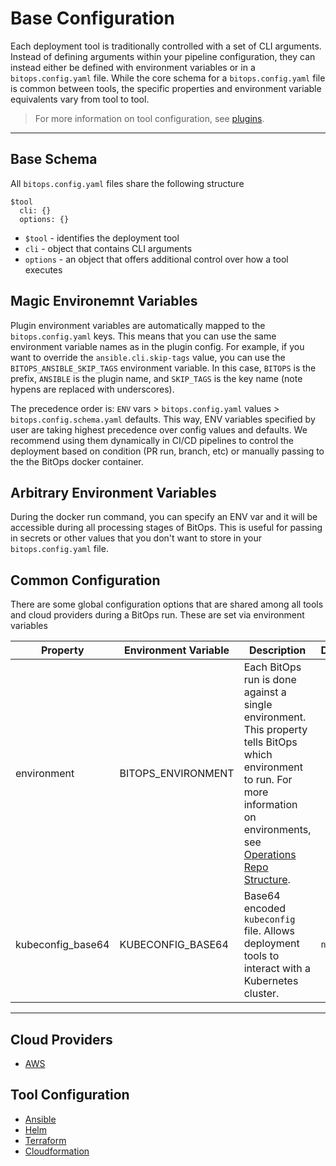# Base Configuration

Each deployment tool is traditionally controlled with a set of CLI arguments. Instead of defining arguments within your pipeline configuration, they can instead either be defined with environment variables or in a `bitops.config.yaml` file. While the core schema for a `bitops.config.yaml` file is common between tools, the specific properties and environment variable equivalents vary from tool to tool.

> For more information on tool configuration, see [plugins](plugins.md).

-------------------
## Base Schema
All `bitops.config.yaml` files share the following structure
```
$tool
  cli: {}
  options: {}
```

* `$tool` - identifies the deployment tool
* `cli` - object that contains CLI arguments
* `options` - an object that offers additional control over how a tool executes

## Magic Environemnt Variables
Plugin environment variables are automatically mapped to the `bitops.config.yaml` keys. This means that you can use the same environment variable names as in the plugin config. For example, if you want to override the `ansible.cli.skip-tags` value, you can use the `BITOPS_ANSIBLE_SKIP_TAGS` environment variable. In this case, `BITOPS` is the prefix, `ANSIBLE` is the plugin name, and `SKIP_TAGS` is the key name (note hypens are replaced with underscores).

The precedence order is: `ENV` vars > `bitops.config.yaml` values > `bitops.config.schema.yaml` defaults. This way, ENV variables specified by user are taking highest precedence over config values and defaults. We recommend using them dynamically in CI/CD pipelines to control the deployment based on condition (PR run, branch, etc) or manually passing to the the BitOps docker container.

## Arbitrary Environment Variables
During the docker run command, you can specify an ENV var and it will be accessible during all processing stages of BitOps. This is useful for passing in secrets or other values that you don't want to store in your `bitops.config.yaml` file.

## Common Configuration
There are some global configuration options that are shared among all tools and cloud providers during a BitOps run. These are set via environment variables

| Property          | Environment Variable | Description                                                  | Default | Required |
| ----------------- | -------------------- | ------------------------------------------------------------ | ------- | -------- |
| environment       | BITOPS_ENVIRONMENT   | Each BitOps run is done against a single environment. This property tells BitOps which environment to run. For more information on environments, see [Operations Repo Structure](operations-repo-structure.md#environment-directories). |         | Yes      |
| kubeconfig_base64 | KUBECONFIG_BASE64    | Base64 encoded `kubeconfig` file. Allows deployment tools to interact with a Kubernetes cluster. | `null`  | No       |

-------------------
## Cloud Providers
* [AWS](cloud-configuration/configuration-aws.md)

## Tool Configuration
* [Ansible](tool-configuration/configuration-ansible.md)
* [Helm](tool-configuration/configuration-helm.md)
* [Terraform](tool-configuration/configuration-terraform.md)
* [Cloudformation](tool-configuration/configuration-cloudformation.md)
